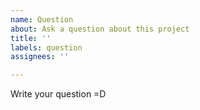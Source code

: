 ```yaml
---
name: Question
about: Ask a question about this project
title: ''
labels: question
assignees: ''

---
```


Write your question =D
